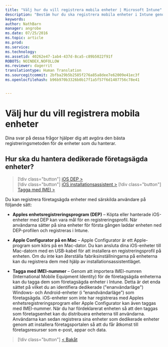 ```yaml
---
title: "Välj hur du vill registrera mobila enheter | Microsoft Intune"
description: "Bestäm hur du ska registrera mobila enheter i Intune genom att besvara några enkla frågor"
keywords: 
author: NathBarn
manager: angrobe
ms.date: 07/25/2016
ms.topic: article
ms.prod: 
ms.service: 
ms.technology: 
ms.assetid: 40262e47-1ab4-437d-8ca5-c89b5022f91f
ROBOTS: NOINDEX,NOFOLLOW
ms.reviewer: dagerrit
translationtype: Human Translation
ms.sourcegitcommit: 2bfba29b5b2585f276a85a8dee7e62009e41ec3f
ms.openlocfilehash: b96b970b3326b0b17f1a5f57f6d1407756c78e41


---
```

# Välj hur du vill registrera mobila enheter

Dina svar på dessa frågor hjälper dig att avgöra den bästa registreringsmetoden för de enheter som du hanterar.

## **Hur ska du hantera dedikerade företagsägda enheter?**

  > [!div class="button"]
[iOS DEP >](/intune/deploy-use/ios-device-enrollment-program-in-microsoft-intune)  
> [!div class="button"]
[iOS installationsassistent >](/intune/deploy-use/ios-setup-assistant-enrollment-in-microsoft-intune)
> [!div class="button"]
[Tagga med IMEI >](/intune/deploy-use/specify-corporate-owned-devices-with-international-mobile-equipment-identity-imei-numbers)

  Du kan registrera företagsägda enheter med särskilda användare på följande sätt:

  - **Apples enhetsregistreringsprogram (DEP)** – Köpta eller hanterade iOS-enheter med DEP kan vara mål för en registreringsprofil. När användarna sätter på sina enheter för första gången laddar enheten ned DEP-profilen och registreras i Intune.

  - **Apple Configurator på en Mac** – Apple Configurator är ett Apple-program som körs på en Mac-dator. Du kan ansluta dina iOS-enheter till Mac-datorn med en USB-kabel för att installera en registreringsprofil på enheten. Om du inte kan återställa fabriksinställningarna på enheterna kan du registrera dem med hjälp av installationsassistentläget.

  - **Tagga med IMEI-nummer** – Genom att importera IMEI-numren (International Mobile Equipment Identity) för de företagsägda enheterna kan du tagga dem som företagsägda enheter i Intune. Detta är det enda sättet på vilket du an identifiera dedikerade ("enanvändarläge") Windows- och Android-enheter (i ”enandvändarläge”) som företagsägda. iOS-enheter som inte har registreras med Apples enhetsregistreringsprogram eller Apple Configurator kan även taggas med IMEI-nummer. När du har fördeklarerat enheten så att den taggas som företagsenhet kan du distribuera enheterna till användarna. Användarna kan sedan registrera sina enheter som dedikerade enheter genom att installera företagsportalen så att du får åtkomst till företagsresurser som e-post, appar och data.

  > [!div class="button"]
  [< Bakåt](choose-how-to-enroll-devices3.md)



<!--HONumber=Sep16_HO2-->


